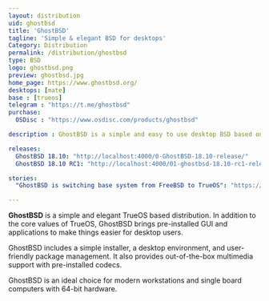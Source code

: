 ```yaml
---
layout: distribution
uid: ghostbsd
title: 'GhostBSD'
tagline: 'Simple & elegant BSD for desktops'
Category: Distribution
permalink: /distribution/ghostbsd
type: BSD
logo: ghostbsd.png
preview: ghostbsd.jpg
home_page: https://www.ghostbsd.org/
desktops: [mate]
base : [trueos]
telegram : "https://t.me/ghostbsd"
purchase:
  OSDisc : "https://www.osdisc.com/products/ghostbsd"

description : GhostBSD is a simple and easy to use desktop BSD based on TrueOS. With pre-installed application and GUI it is suitable for beginners and advanced users.

releases:
  GhostBSD 18.10: "http://localhost:4000/0-GhostBSD-18.10-release/"
  GhostBSD 18.10 RC1: "http://localhost:4000/01-ghostbsd-18.10-rc1-released-trueos-base/"

stories:
  "GhostBSD is switching base system from FreeBSD to TrueOS": "https://www.open-source-feed.com/2018/05/ghostbsd-is-switching-base-system-from.html"

---
```


**GhostBSD** is a simple and elegant TrueOS based distribution. In addition to the core values of TrueOS, GhostBSD brings pre-installed GUI and applications to make things easier for desktop users.

GhostBSD includes a simple installer, a desktop environment,  and user-friendly package management. It also provides out-of-the-box multimedia support with pre-installed codecs.

GhostBSD is an ideal choice for modern workstations and single board computers with 64-bit hardware.